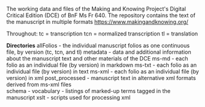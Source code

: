The working data and files of the Making and Knowing Project's Digital Critical Edition (DCE) of BnF Ms Fr 640.
The repository contains the text of the manuscript in multiple formats
https://www.makingandknowing.org/

Throughout:
tc = transcription
tcn = normalized transcription
tl = translation

**Directories**
allFolios - the individual manuscript folios as one continuous file, by version (tc, tcn, and tl)
metadata - data and additional information about the manuscript text and other materials of the DCE
ms-md - each folio as an individual file (by version) in markdown
ms-txt - each folio as an individual file (by version) in text
ms-xml - each folio as an individual file (by version) in xml
post_processed - manuscript text in alternative xml formats derived from ms-xml files  
schema - 
vocabulary - listings of marked-up terms tagged in the manuscript 
xslt - scripts used for processing xml







